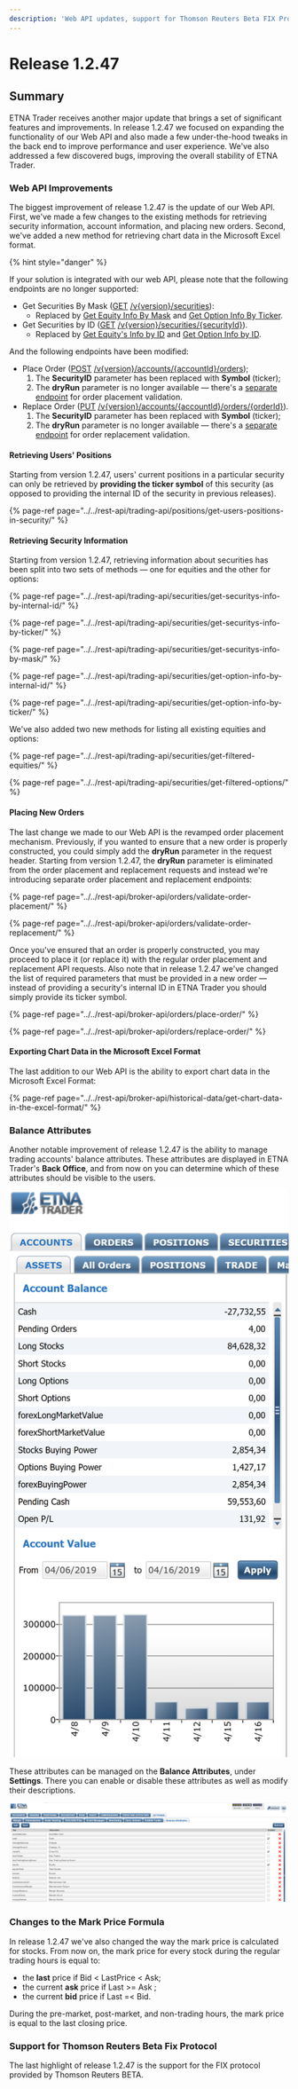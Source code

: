 ```yaml
---
description: 'Web API updates, support for Thomson Reuters Beta FIX Protocol'
---
```


# Release 1.2.47

## Summary

ETNA Trader receives another major update that brings a set of significant features and improvements. In release 1.2.47 we focused on expanding the functionality of our Web API and also made a few under-the-hood tweaks in the back end to improve performance and user experience. We've also addressed a few discovered bugs, improving the overall stability of ETNA Trader.

### Web API Improvements

The biggest improvement of release 1.2.47 is the update of our Web API. First, we've made a few changes to the existing methods for retrieving security information, account information, and placing new orders. Second, we've added a new method for retrieving chart data in the Microsoft Excel format.

{% hint style="danger" %}

If your solution is integrated with our web API, please note that the following endpoints are no longer supported:

* Get Securities By Mask \([GET](https://pub-api-et-demo-prod.etnasoft.us/api/reference/index#!/Securities/Securities_GetSecurities) [/v{version}/securities](https://pub-api-et-demo-prod.etnasoft.us/api/reference/index#!/Securities/Securities_GetSecurities)\):
  * Replaced by [Get Equity Info By Mask](../../rest-api/broker-api/securities/get-securitys-info-by-mask/) and [Get Option Info By Ticker](https://github.com/etnatrader/gitbookHelp/tree/6c42ded62b3c38323fe9c79d5284ef0387d6f690/rest-api/broker-api/securities/get-options-info-by-ticker/README.md).
* Get Securities by ID \([GET](https://pub-api-et-demo-prod.etnasoft.us/api/reference/index#!/Securities/Securities_GetSecurityById) [/v{version}/securities/{securityId}](https://pub-api-et-demo-prod.etnasoft.us/api/reference/index#!/Securities/Securities_GetSecurityById)\).
  * Replaced by [Get Equity's Info by ID](../../rest-api/broker-api/securities/get-securitys-info-by-internal-id/) and [Get Option Info by ID](https://github.com/etnatrader/gitbookHelp/tree/6c42ded62b3c38323fe9c79d5284ef0387d6f690/rest-api/broker-api/securities/get-options-info-by-id/README.md).

And the following endpoints have been modified:

* Place Order \([POST](https://priv-api-et-demo-prod.etnasoft.us/api/reference/index#!/Orders/Orders_PlaceOrder) [/v{version}/accounts/{accountId}/orders](https://priv-api-et-demo-prod.etnasoft.us/api/reference/index#!/Orders/Orders_PlaceOrder)\);
  1. The **SecurityID** parameter has been replaced with **Symbol** \(ticker\);
  2. The **dryRun** parameter is no longer available — there's a [separate endpoint](../../rest-api/broker-api/orders/validate-order-placement/) for order placement validation.
* Replace Order \([PUT](https://priv-api-etnatrader-dev.etnasoft.us/api/reference/index#!/Orders/Orders_ReplaceOrder) [/v{version}/accounts/{accountId}/orders/{orderId}](https://priv-api-etnatrader-dev.etnasoft.us/api/reference/index#!/Orders/Orders_ReplaceOrder)\).
  1. The **SecurityID** parameter has been replaced with **Symbol** \(ticker\);
  2. The **dryRun** parameter is no longer available — there's a [separate endpoint](../../rest-api/broker-api/orders/validate-order-replacement/) for order    replacement validation.

#### Retrieving Users' Positions

Starting from version 1.2.47, users' current positions in a particular security can only be retrieved by **providing the ticker symbol** of this security \(as opposed to providing the internal ID of the security in previous releases\).

{% page-ref page="../../rest-api/trading-api/positions/get-users-positions-in-security/" %}

#### Retrieving Security Information

Starting from version 1.2.47, retrieving information about securities has been split into two sets of methods — one for equities and the other for options:



{% page-ref page="../../rest-api/trading-api/securities/get-securitys-info-by-internal-id/" %}

{% page-ref page="../../rest-api/trading-api/securities/get-securitys-info-by-ticker/" %}

{% page-ref page="../../rest-api/trading-api/securities/get-securitys-info-by-mask/" %}

{% page-ref page="../../rest-api/trading-api/securities/get-option-info-by-internal-id/" %}

{% page-ref page="../../rest-api/trading-api/securities/get-option-info-by-ticker/" %}

We've also added two new methods for listing all existing equities and options:

{% page-ref page="../../rest-api/trading-api/securities/get-filtered-equities/" %}

{% page-ref page="../../rest-api/trading-api/securities/get-filtered-options/" %}

#### Placing New Orders

The last change we made to our Web API is the revamped order placement mechanism. Previously, if you wanted to ensure that a new order is properly constructed, you could simply add the **dryRun** parameter in the request header. Starting from version 1.2.47, the **dryRun** parameter is eliminated from the order placement and replacement requests and instead we're introducing separate order placement and replacement endpoints:

{% page-ref page="../../rest-api/broker-api/orders/validate-order-placement/" %}

{% page-ref page="../../rest-api/broker-api/orders/validate-order-replacement/" %}

Once you've ensured that an order is properly constructed, you may proceed to place it \(or replace it\) with the regular order placement and replacement API requests. Also note that in release 1.2.47 we've changed the list of required parameters that must be provided in a new order — instead of providing a security's internal ID in ETNA Trader you should simply provide its ticker symbol.

{% page-ref page="../../rest-api/broker-api/orders/place-order/" %}

{% page-ref page="../../rest-api/broker-api/orders/replace-order/" %}

#### Exporting Chart Data in the Microsoft Excel Format

The last addition to our Web API is the ability to export chart data in the Microsoft Excel Format:

{% page-ref page="../../rest-api/broker-api/historical-data/get-chart-data-in-the-excel-format/" %}

### Balance Attributes

Another notable improvement of release 1.2.47 is the ability to manage trading accounts' balance attributes. These attributes are displayed in ETNA Trader's **Back Office**, and from now on you can determine which of these attributes should be visible to the users.

![](../../.gitbook/assets/screenshot-2019-04-16-at-17.54.06.png)

These attributes can be managed on the **Balance Attributes**, under **Settings**. There you can enable or disable these attributes as well as modify their descriptions.

![](../../.gitbook/assets/screenshot-2019-04-16-at-17.56.48.png)

### Changes to the Mark Price Formula

In release 1.2.47 we've also changed the way the mark price is calculated for stocks. From now on, the mark price for every stock during the regular trading hours is equal to:

* the **last** price if Bid &lt; LastPrice &lt; Ask;
* the current **ask** price if Last &gt;= Ask ;
* the current **bid** price if Last =&lt; Bid.

During the pre-market, post-market, and non-trading hours, the mark price is equal to the last closing price.

### Support for Thomson Reuters Beta Fix Protocol

The last highlight of release 1.2.47 is the support for the FIX protocol provided by Thomson Reuters BETA.


